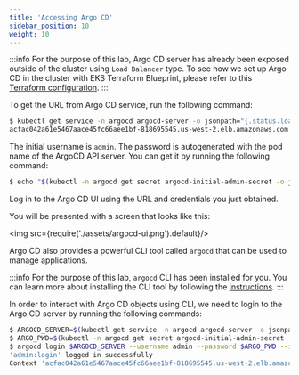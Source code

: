 ```yaml
---
title: 'Accessing Argo CD'
sidebar_position: 10
weight: 10
---
```


:::info
For the purpose of this lab, Argo CD server has already been exposed outside of the cluster using `Load Balancer` type. To see how we set up Argo CD in the cluster with EKS Terraform Blueprint, please refer to this [Terraform configuration](https://github.com/aws-samples/eks-workshop-v2/blob/d12e0008d688460f2d0a93c83e1ff3c5b03f72e6/terraform/modules/cluster/addons.tf#L240-L254).
::: 

To get the URL from Argo CD service, run the following command:

```bash
$ kubectl get service -n argocd argocd-server -o jsonpath="{.status.loadBalancer.ingress[*].hostname}{'\n'}" 
acfac042a61e5467aace45fc66aee1bf-818695545.us-west-2.elb.amazonaws.com
```

The initial username is `admin`. The password is autogenerated with the pod name of the ArgoCD API server. You can get it by running the following command:

```bash
$ echo "$(kubectl -n argocd get secret argocd-initial-admin-secret -o jsonpath="{.data.password}" | base64 -d)"
```

Log in to the Argo CD UI using the URL and credentials you just obtained.

You will be presented with a screen that looks like this:

<img src={require('./assets/argocd-ui.png').default}/>

Argo CD also provides a powerful CLI tool called `argocd` that can be used to manage applications.

:::info
For the purpose of this lab, `argocd` CLI has been installed for you. You can learn more about installing the CLI tool by following the [instructions](https://argoproj.github.io/argo-cd/cli_installation/).
:::

In order to interact with Argo CD objects using CLI, we need to login to the Argo CD server by running the following commands:

```bash
$ ARGOCD_SERVER=$(kubectl get service -n argocd argocd-server -o jsonpath="{.status.loadBalancer.ingress[*].hostname}{'\n'}")
$ ARGO_PWD=$(kubectl -n argocd get secret argocd-initial-admin-secret -o jsonpath="{.data.password}" | base64 -d)
$ argocd login $ARGOCD_SERVER --username admin --password $ARGO_PWD --insecure
'admin:login' logged in successfully
Context 'acfac042a61e5467aace45fc66aee1bf-818695545.us-west-2.elb.amazonaws.com' updated 
```

